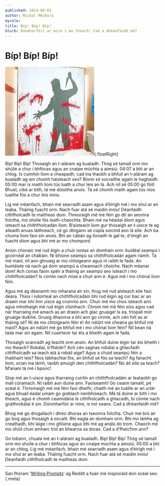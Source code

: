 ```yaml
---
published: 2014-08-01
author: Michal Měchura
myrole:
title: Bíp! Bíp! Bíp!
blurb: Dúnmharfóir ar mire i mo theach! Cad a dhéanfaidh mé?
---
```


# Bíp! Bíp! Bíp!

![](shower.jpg){.floatRight}

Bíp! Bíp! Bíp! Thosaigh an t-aláram ag bualadh. Thóg sé tamall orm mo shúile a chur i bhfócas agus an cnaipe múchta a aimsiú. 04:07 a bhí ar an chlog. Is cuimhin liom a cheapadh, cad ina thaobh a bhfuil an t-aláram ag bualadh ag am chomh haisteach seo? Bíonn sé socraithe agam le haghaidh 05:00 mar is maith liom tús luath a chur leis an lá. Ach níl sé 05:00 go fóill. Bhuel, cibé ar bith, tá mé dúisithe anois. Tá sé chomh maith agam tús níos luaithe fós a chur leis inniu.

Lig mé méanfach, bhain mé searradh asam agus d’éirigh mé i mo shuí ar an leaba. Tháinig fuacht orm. Nach fuar atá sé maidin inniu! Déanfaidh cithfholcadh te maitheas dom. Threoraigh mé mé féin go dtí an seomra folctha, mo shúile fós leath-chaochta. Bhain mé na héadaí díom agus isteach sa chithfholcadán liom. B’aisteach liom gur thosaigh an t-uisce te ag sileadh anuas láithreach, cé go dtógann sé cúpla soicind aon lá eile. Ach ba chuma liom faoi sin anois. Bhí an cábán ag líonadh le gal te, d’imigh an fuacht díom agus bhí mé ar mo chompord.

Ansin chonaic mé rud éigin a chuir iontas an domhain orm: buidéal seampú i gcoirnéal an chábáin. Ní bhíonn seampú sa chithfholcadán agam riamh. Tá mé maol, níl aon ghruaig ar mo chloigeann agus ní raibh le fada. An buntáiste ná nach gá dom seampú a cheannach choíche. Nach méanar dom! Ach conas faoin spéir a tháinig an seampú seo isteach i mo chithfholcadán? Is cinnte nach mise a chuir ann é. Agus mé i mo chónaí liom féin.

Agus mé ag déanamh mo mharana air sin, thug mé rud aisteach eile faoi deara. Thíos i ndoirteal an chithfholcadáin bhí rud éigin ag cur bac ar an draein mar bhí linn uisce ag cruinniú ann. Chuir mé mo chos isteach ann agus mhothaigh mé rud éigin clúmhach. Chrom mé mé féin síos agus cad nár tharraing mé amach as an draein ach glac gruaige! Is ea, triopall mór gruaige duibhe. Gruaig dhaonna a bhí ann go cinnte, ach cén folt as ar tháinig sé? Ní de mo chloigeann féin é! An ndúirt mé cheana go bhfuil mé maol? Agus an ndúirt mé go bhfuil mé i mo chónaí liom féin? Níl bean ná tada mar sin agam. Níl cuairteoir tar éis a bheith agam le fada.

Thosaigh scanradh ag teacht orm ansin. An bhfuil duine éigin tar éis bheith i mo theach? Robálaí, b’fhéidir? Ach cén saghas robálaí a ghlacfadh cithfholcadh sa teach atá á robáil aige? Agus a chuid seampú féin a thabhairt leis? Níos tábhachtaí fós, an bhfuil sé fós sa teach? Ag fanacht liom, scian ina lámh, taobh amuigh den chithfholcadán? Nó áit eile sa teach? M’anam tá mé i bponc!

Stop mé an t-uisce agus tharraing cuirtín an chithfholcadáin ar leataobh go mall cúramach. Ní raibh aon duine ann. Faoiseamh! Go ceann tamaill, pé scéal é. Thriomaigh mé mé féin faoi dheifir, chaith mé an tuáille ar an urlár agus bhuail éadaí umam go gioblach neirbhíseach. Má tá duine ar bith i mo theach, agus é chomh ceanndána le cithfholcadh a ghlacadh, bí cinnte nach gnáthrobálaí é sin. Dúnmharfóir ar mire, is mó seans. Cad a dhéanfaidh mé?

Bhog mé go drogallach i dtreo dhoras an tseomra folctha. Chuir mé brú air go bog agus thosaigh á oscailt. Bhí eagla an domhain orm. Bhí mo lámha ag creathadh, bhí laige i mo ghlúine agus bhí mé ag análú do trom. Chaoch mé mo shúil chun amharc tríd an bhearna sa doras. Cad a d’fheicfinn ann?

Go tobann, chuala mé an t-aláram ag bualadh. Bíp! Bíp! Bíp! Thóg sé tamall orm mo shúile a chur i bhfócas agus an cnaipe múchta a aimsiú. 05:00 a bhí ar an chlog. Lig mé méanfach, bhain mé searradh asam agus d’éirigh mé i mo shuí ar an leaba. Tháinig fuacht orm. Nach fuar atá sé maidin inniu! Déanfaidh cithfholcadh te maitheas dom.

---

San fhóram ‘[Writing Prompts](http://www.reddit.com/r/WritingPrompts/)’ ag Reddit a fuair mé inspioráid don scéal seo. {.meta}
